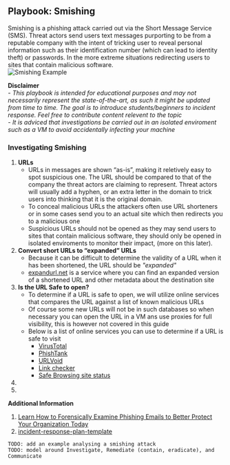 ## Playbook: Smishing   
Smishing is a phishing attack carried out via the Short Message Service (SMS). Threat actors send users text messages purporting to be from a reputable 
company with the intent of tricking user to reveal personal information such as their identification number (which can lead to identity theft) or 
passwords. In the more extreme situations redirecting users to sites that contain  malicious software.  
![Smishing Example](https://i0.wp.com/dufeu-it.co.uk/wp-content/uploads/2021/09/smishing-blog-header.jpg)

**Disclaimer**  
*- This playbook is intended for educational purposes and may not necessarily represent the state-of-the-art, as such it might be updated from time to time. The goal is to introduce students/beginners to incident response. Feel free to contribute content relevent to the topic*  
*- It is adviced that investigations be carried out in an isolated enviroment such as a VM to avoid accidentally infecting your machine*

### Investigating Smishing
1. **URLs**
   - URLs in messages are shown “as-is”, making it reletively easy to spot suspicious one. The URL should be compared to that of the company the threat actors are claiming to represent. Threat actors will usually add a hyphen, or an extra letter in the domain to trick users into thinking that it is the original domain.
   - To conceal malicious URLs the attackers often use URL shorteners or in some cases send you to an actual site which then redirects you to a malicious one
   - Suspicious URLs should not be opened as they may send users to sites that contain malicious software, they should only be opened in isolated enviroments to monitor their impact, (more on this later).
1. **Convert short URLs to “expanded” URLs**
   - Because it can be difficult to determine the validity of a URL when it has been shortened, the URL should be *"expanded"*
   - [expandurl.net](https://www.expandurl.net/) is a service where you can find an expanded version of a shortened URL and other metadata about the destination site
3. **Is the URL Safe to open?**
   - To determine if a URL is safe to open, we will utilize online services that compares the URL against a list of known malicious URLs
   -  Of course some new URLs will not be in such databases so when necessary you can open the URL in a VM ans use proxies for full visibility, this is however not covered in this guide
   - Below is a list of online services you can use to determine if a URL is safe to visit
      - [VirusTotal](https://www.virustotal.com/gui/home/url)
      - [PhishTank](https://www.phishtank.com/)
      - [URLVoid](https://www.urlvoid.com/)
      - [Link checker](https://www.psafe.com/dfndr-lab/)
      - [Safe Browsing site status](https://transparencyreport.google.com/safe-browsing/search)
5.
6.


**Additional Information**
1. [Learn How to Forensically Examine Phishing Emails to Better Protect Your Organization Today](https://www.knowbe4.com/hubfs/KB4-ForensicsPhishing_Slides.pdf?hsLang=en)
1. [incident-response-plan-template](https://github.com/counteractive/incident-response-plan-template)

`TODO: add an example analysing a smishing attack`  
`TODO: model around Investigate, Remediate (contain, eradicate), and Communicate`
